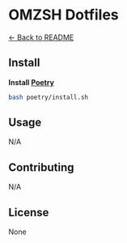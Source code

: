 # OMZSH Dotfiles

[← Back to README](../README.md#usage)

## Install

**Install [Poetry](https://python-poetry.org/docs/)**

```bash
bash poetry/install.sh
```

## Usage

N/A

## Contributing

N/A

## License

None
